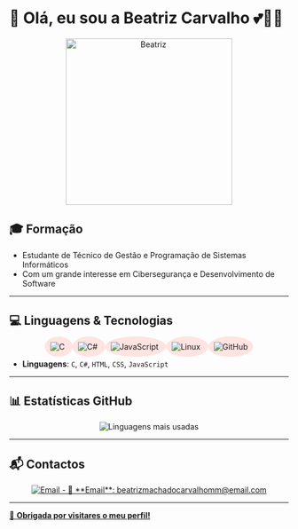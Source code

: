 # 💖 Olá, eu sou a Beatriz Carvalho 💕👩‍💻

<p align="center">
  <img src="https://media.giphy.com/media/3o7btXPA6X9XJuwV0Y/giphy.gif" alt="Beatriz" width="300"/>
</p>

## 🎓 Formação
- Estudante de Técnico de Gestão e Programação de Sistemas Informáticos
- Com um grande interesse em Cibersegurança e Desenvolvimento de Software

---

## 💻 Linguagens & Tecnologias

<p align="center">
  <span style="background-color: #ffe4e1; padding: 10px; border-radius: 50%;">
    <img src="https://img.icons8.com/color/48/000000/c-programming.png" alt="C" />
  </span>
  <span style="background-color: #ffe4e1; padding: 10px; border-radius: 50%;">
    <img src="https://img.icons8.com/color/48/000000/c-sharp-logo.png" alt="C#" />
  </span>
  <span style="background-color: #ffe4e1; padding: 10px; border-radius: 50%;">
    <img src="https://img.icons8.com/color/48/000000/javascript.png" alt="JavaScript" />
  </span>
  <span style="background-color: #ffe4e1; padding: 10px; border-radius: 50%;">
    <img src="https://img.icons8.com/ios-filled/50/000000/linux.png" alt="Linux" />
  </span>
  <span style="background-color: #ffe4e1; padding: 10px; border-radius: 50%;">
    <img src="https://img.icons8.com/ios-filled/50/000000/github.png" alt="GitHub" />
  </span>
</p>

- **Linguagens**: `C`, `C#`, `HTML`, `CSS`, `JavaScript`

---

## 📊 Estatísticas GitHub
<p align="center">
 
  <img src="https://github-readme-stats.vercel.app/api/top-langs/?username=BeatrizCarvalho&layout=compact&theme=radical&title_color=ff82b3&text_color=333333&bg_color=ffffff" alt="Linguagens mais usadas" />
</p>

---

## 📬 Contactos
<p align="center">
  <a href="mailto:beatrizmachadocarvalhomm@email.com">
    <img src="https://img.icons8.com/ios-filled/50/000000/email.png" alt="Email" />
- 📧 **Email**: beatrizmachadocarvalhomm@email.com

---

💫 **Obrigada por visitares o meu perfil!** 

